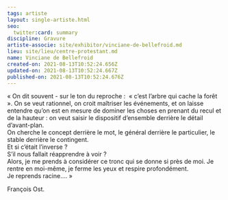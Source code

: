 ```yaml
---
tags: artiste
layout: single-artiste.html
seo:
  twitter:card: summary
discipline: Gravure
artiste-associe: site/exhibitor/vinciane-de-bellefroid.md
lieu: site/lieu/centre-protestant.md
name: Vinciane de Bellefroid
created-on: 2021-08-13T10:52:24.656Z
updated-on: 2021-08-13T10:52:24.667Z
published-on: 2021-08-13T10:52:24.676Z
---
```

<!--StartFragment-->

« On dit souvent - sur le ton du reproche :  « c’est l’arbre qui cache la forêt ». On se veut rationnel, on croit maîtriser les événements, et on laisse entendre qu’on est en mesure de dominer les choses en prenant du recul et de la hauteur : on veut saisir le dispositif d’ensemble derrière le détail d’avant-plan.\
On cherche le concept derrière le mot, le général derrière le particulier, le stable derrière le contingent.\
Et si c’était l’inverse ?\
S’il nous fallait réapprendre à voir ?\
Alors, je me prends à considérer ce tronc qui se donne si près de moi. Je rentre en moi-même, je ferme les yeux et respire profondément.\
Je reprends racine…. »

François Ost.



<!--EndFragment-->